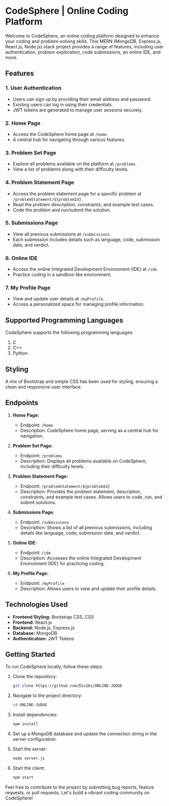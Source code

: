 # CodeSphere | Online Coding Platform

Welcome to CodeSphere, an online coding platform designed to enhance your coding and problem-solving skills. This MERN (MongoDB, Express.js, React.js, Node.js) stack project provides a range of features, including user authentication, problem exploration, code submissions, an online IDE, and more.

## Features

### 1. User Authentication

- Users can sign up by providing their email address and password.
- Existing users can log in using their credentials.
- JWT tokens are generated to manage user sessions securely.

### 2. Home Page

- Access the CodeSphere home page at `/home`.
- A central hub for navigating through various features.

### 3. Problem Set Page

- Explore all problems available on the platform at `/problems`.
- View a list of problems along with their difficulty levels.

### 4. Problem Statement Page

- Access the problem statement page for a specific problem at `/problemStatement/${problemId}`.
- Read the problem description, constraints, and example test cases.
- Code the problem and run/submit the solution.

### 5. Submissions Page

- View all previous submissions at `/submissions`.
- Each submission includes details such as language, code, submission date, and verdict.

### 6. Online IDE

- Access the online Integrated Development Environment (IDE) at `/ide`.
- Practice coding in a sandbox-like environment.

### 7. My Profile Page

- View and update user details at `/myProfile`.
- Access a personalized space for managing profile information.

## Supported Programming Languages

CodeSphere supports the following programming languages:

1. C
2. C++
3. Python

## Styling

A mix of Bootstrap and simple CSS has been used for styling, ensuring a clean and responsive user interface.

## Endpoints

1. **Home Page:**
   - Endpoint: `/home`
   - Description: CodeSphere home page, serving as a central hub for navigation.

2. **Problem Set Page:**
   - Endpoint: `/problems`
   - Description: Displays all problems available on CodeSphere, including their difficulty levels.

3. **Problem Statement Page:**
   - Endpoint: `/problemStatement/${problemId}`
   - Description: Provides the problem statement, description, constraints, and example test cases. Allows users to code, run, and submit solutions.

4. **Submissions Page:**
   - Endpoint: `/submissions`
   - Description: Shows a list of all previous submissions, including details like language, code, submission date, and verdict.

5. **Online IDE:**
   - Endpoint: `/ide`
   - Description: Accesses the online Integrated Development Environment (IDE) for practicing coding.

6. **My Profile Page:**
   - Endpoint: `/myProfile`
   - Description: Allows users to view and update their profile details.

## Technologies Used

- **Frontend Styling:** Bootstrap CSS, CSS
- **Frontend:** React.js
- **Backend:** Node.js, Express.js
- **Database:** MongoDB
- **Authentication:** JWT Tokens

## Getting Started

To run CodeSphere locally, follow these steps:

1. Clone the repository:

   ```bash
   git clone https://github.com/Div16s/ONLINE-JUDGE

2. Navigate to the project directory:

   ```bash
   cd ONLINE-JUDGE

3. Install dependencies:

   ```bash
   npm install

4. Set up a MongoDB database and update the connection string in the server configuration.

5. Start the server:

   ```bash
   node server.js

6. Start the client:

   ```bash
   npm start

Feel free to contribute to the project by submitting bug reports, feature requests, or pull requests. Let's build a vibrant coding community on CodeSphere!
